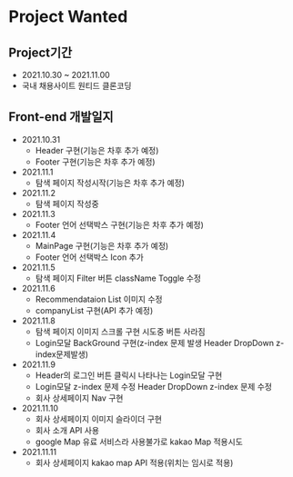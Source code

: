 # Project Wanted

## Project기간
+ 2021.10.30 ~ 2021.11.00
+ 국내 채용사이트 원티드 클론코딩

## Front-end 개발일지
+ 2021.10.31 
  + Header 구현(기능은 차후 추가 예정)
  + Footer 구현(기능은 차후 추가 예정)
+ 2021.11.1
  + 탐색 페이지 작성시작(기능은 차후 추가 예정)
+ 2021.11.2
  + 탐색 페이지 작성중
+ 2021.11.3
  + Footer 언어 선택박스 구현(기능은 차후 추가 예정)
+ 2021.11.4
  + MainPage 구현(기능은 차후 추가 예정)
  + Footer 언어 선택박스 Icon 추가
+ 2021.11.5
  + 탐색 페이지 Filter 버튼 className Toggle 수정 
+ 2021.11.6
  + Recommendataion List 이미지 수정
  + companyList 구현(API 추가 예정)
+ 2021.11.8
  + 탐색 페이지 이미지 스크롤 구현 시도중 버튼 사라짐
  + Login모달 BackGround 구현(z-index 문제 발생 Header DropDown z-index문제발생)
+ 2021.11.9
  + Header의 로그인 버튼 클릭시 나타나는 Login모달 구현
  + Login모달 z-index 문제 수정 Header DropDown z-index 문제 수정
  + 회사 상세페이지 Nav 구현 
+ 2021.11.10
  + 회사 상세페이지 이미지 슬라이더 구현
  + 회사 소개 API 사용
  + google Map 유료 서비스라 사용불가로 kakao Map 적용시도
+ 2021.11.11
  + 회사 상세페이지 kakao map API 적용(위치는 임시로 적용) 

